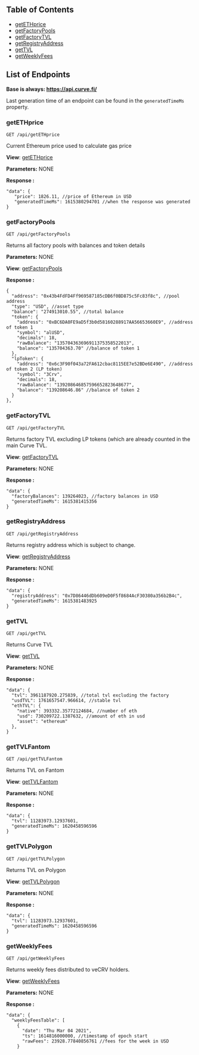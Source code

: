 ## Table of Contents

  - [getETHprice](#getethprice)
  - [getFactoryPools](#getfactorypools)
  - [getFactoryTVL](#getfactorytvl)
  - [getRegistryAddress](#getfactoryaddress)
  - [getTVL](#getTVL)
  - [getWeeklyFees](#getweeklyfees)


## List of Endpoints

**Base is always: https://api.curve.fi/**

Last generation time of an endpoint can be found in the `generatedTimeMs` property.

### getETHprice
```
GET /api/getETHprice
```
Current Ethereum price used to calculate gas price

**View**:
[getETHprice](https://api.curve.fi/api/getETHprice)

**Parameters:**
NONE


**Response :**

```
"data": {
   "price": 1826.11, //price of Ethereum in USD
   "generatedTimeMs": 1615380294701 //when the response was generated
}
```

### getFactoryPools
```
GET /api/getFactoryPools
```
Returns all factory pools with balances and token details

**Parameters:**
NONE

**View**:
[getFactoryPools](https://api.curve.fi/api/getFactoryPools)

**Response :**

```
{
  "address": "0x43b4FdFD4Ff969587185cDB6f0BD875c5Fc83f8c", //pool address
  "type": "USD", //asset type
  "balance": "274913010.55", //total balance
  "token": {
    "address": "0xBC6DA0FE9aD5f3b0d58160288917AA56653660E9", //address of token 1
    "symbol": "alUSD",
    "decimals": 18,
    "rawBalance": "135704363696911375358522013",
    "balance": "135704363.70" //balance of token 1
  },
  "lpToken": {
    "address": "0x6c3F90f043a72FA612cbac8115EE7e52BDe6E490", //address of token 2 (LP token)
    "symbol": "3Crv",
    "decimals": 18,
    "rawBalance": "139208646857596652823648677",
    "balance": "139208646.86" //balance of token 2
  }
},
```

### getFactoryTVL
```
GET /api/getFactoryTVL
```
Returns factory TVL excluding LP tokens (which are already counted in the main Curve TVL.

**View**:
[getFactoryTVL](https://api.curve.fi/api/getFactoryTVL)

**Parameters:**
NONE


**Response :**

```
"data": {
  "factoryBalances": 139264023, //factory balances in USD
  "generatedTimeMs": 1615381415356
}
```

### getRegistryAddress
```
GET /api/getRegistryAddress
```
Returns registry address which is subject to change.

**View**:
[getRegistryAddress](https://api.curve.fi/api/getRegistryAddress)

**Parameters:**
NONE


**Response :**

```
"data": {
  "registryAddress": "0x7D86446dDb609eD0F5f8684AcF30380a356b2B4c",
  "generatedTimeMs": 1615381483925
}
```


### getTVL
```
GET /api/getTVL
```
Returns Curve TVL

**View**:
[getTVL](https://api.curve.fi/api/getTVL)

**Parameters:**
NONE


**Response :**

```
"data": {
  "tvl": 3961187920.275839, //total tvl excluding the factory
  "usdTVL": 1761657547.966614, //stable tvl
  "ethTVL": {
    "native": 393332.35772124684, //number of eth
    "usd": 730209722.1387632, //amount of eth in usd
    "asset": "ethereum"
  },
}
```

### getTVLFantom
```
GET /api/getTVLFantom
```
Returns TVL on Fantom

**View**:
[getTVLFantom](https://api.curve.fi/api/getTVLFantom)

**Parameters:**
NONE


**Response :**

```
"data": {
  "tvl": 11283973.12937601,
  "generatedTimeMs": 1620458596596
}
```

### getTVLPolygon
```
GET /api/getTVLPolygon
```
Returns TVL on Polygon

**View**:
[getTVLPolygon](https://api.curve.fi/api/getTVLPolygon)

**Parameters:**
NONE


**Response :**

```
"data": {
  "tvl": 11283973.12937601,
  "generatedTimeMs": 1620458596596
}
```

### getWeeklyFees
```
GET /api/getWeeklyFees
```
Returns weekly fees distributed to veCRV holders.

**View**:
[getWeeklyFees](https://api.curve.fi/api/getWeeklyFees)

**Parameters:**
NONE


**Response :**

```
"data": {
  "weeklyFeesTable": [
    {
      "date": "Thu Mar 04 2021",
      "ts": 1614816000000, //timestamp of epoch start
      "rawFees": 23928.77840856761 //fees for the week in USD
    }
```
